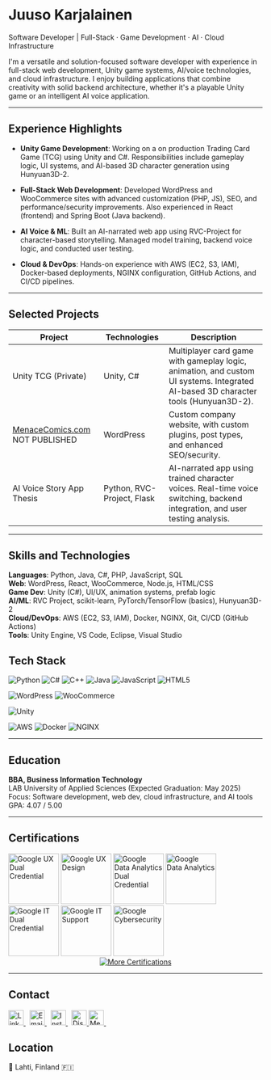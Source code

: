 # Juuso Karjalainen
Software Developer | Full-Stack · Game Development · AI · Cloud Infrastructure

I'm a versatile and solution-focused software developer with experience in full-stack web development, Unity game systems, AI/voice technologies, and cloud infrastructure. I enjoy building applications that combine creativity with solid backend architecture, whether it's a playable Unity game or an intelligent AI voice application.

---

## Experience Highlights

- **Unity Game Development**: Working on a on production Trading Card Game (TCG) using Unity and C#. Responsibilities include gameplay logic, UI systems, and AI-based 3D character generation using Hunyuan3D-2.

- **Full-Stack Web Development**: Developed WordPress and WooCommerce sites with advanced customization (PHP, JS), SEO, and performance/security improvements. Also experienced in React (frontend) and Spring Boot (Java backend).

- **AI Voice & ML**: Built an AI-narrated web app using RVC-Project for character-based storytelling. Managed model training, backend voice logic, and conducted user testing.

- **Cloud & DevOps**: Hands-on experience with AWS (EC2, S3, IAM), Docker-based deployments, NGINX configuration, GitHub Actions, and CI/CD pipelines.

---

## Selected Projects

| Project | Technologies | Description |
|---------|--------------|-------------|
| Unity TCG (Private) | Unity, C# | Multiplayer card game with gameplay logic, animation, and custom UI systems. Integrated AI-based 3D character tools (Hunyuan3D-2). |
| [MenaceComics.com](https://www.menacecomics.com) NOT PUBLISHED | WordPress | Custom company website, with custom plugins, post types, and enhanced SEO/security. |
| AI Voice Story App Thesis | Python, RVC-Project, Flask | AI-narrated app using trained character voices. Real-time voice switching, backend integration, and user testing analysis. |

---

## Skills and Technologies

**Languages**: Python, Java, C#, PHP, JavaScript, SQL  
**Web**: WordPress, React, WooCommerce, Node.js, HTML/CSS  
**Game Dev**: Unity (C#), UI/UX, animation systems, prefab logic  
**AI/ML**: RVC Project, scikit-learn, PyTorch/TensorFlow (basics), Hunyuan3D-2  
**Cloud/DevOps**: AWS (EC2, S3, IAM), Docker, NGINX, Git, CI/CD (GitHub Actions)  
**Tools**: Unity Engine, VS Code, Eclipse, Visual Studio  

## Tech Stack

<!-- Programming Languages -->
![Python](https://img.shields.io/badge/Python-3776AB?style=flat&logo=python&logoColor=white)
![C#](https://img.shields.io/badge/C%23-239120?style=flat&logo=c-sharp&logoColor=white)
![C++](https://img.shields.io/badge/C++-00599C?style=flat&logo=c%2b%2b&logoColor=white)
![Java](https://img.shields.io/badge/Java-007396?style=flat&logo=java&logoColor=white)
![JavaScript](https://img.shields.io/badge/JavaScript-F7DF1E?style=flat&logo=javascript&logoColor=black)
![HTML5](https://img.shields.io/badge/HTML5-E34F26?style=flat&logo=html5&logoColor=white)

<!-- Web Development / CMS -->
![WordPress](https://img.shields.io/badge/WordPress-21759B?style=flat&logo=wordpress&logoColor=white)
![WooCommerce](https://img.shields.io/badge/WooCommerce-96588A?style=flat&logo=woocommerce&logoColor=white)

<!-- Game Development -->
![Unity](https://img.shields.io/badge/Unity-100000?style=flat&logo=unity&logoColor=white)

<!-- Cloud & DevOps -->
![AWS](https://img.shields.io/badge/AWS-232F3E?style=flat&logo=amazon-aws&logoColor=white)
![Docker](https://img.shields.io/badge/Docker-2496ED?style=flat&logo=docker&logoColor=white)
![NGINX](https://img.shields.io/badge/NGINX-009639?style=flat&logo=nginx&logoColor=white)


---

## Education

**BBA, Business Information Technology**  
LAB University of Applied Sciences (Expected Graduation: May 2025)  
Focus: Software development, web dev, cloud infrastructure, and AI tools  
GPA: 4.07 / 5.00

---

## Certifications

<div align="left">
  <!-- UX Dual Badge + UX -->
  <img src="https://images.credly.com/size/340x340/images/7562bf68-c3a6-4d79-9154-00ee605b9492/UX.png" width="100" alt="Google UX Dual Credential" />
  <img src="https://images.credly.com/size/340x340/images/f4b9febb-69f6-46d8-8797-1e504ebfe0f8/GCC_badge_UX_1000x1000.png" width="100" alt="Google UX Design" />

  <!-- Data Dual Badge + Data Analytics -->
  <img src="https://images.credly.com/size/340x340/images/4fc3fbcd-87af-4eb9-8f82-8898377c4a94/Badge.png" width="100" alt="Google Data Analytics Dual Credential" />
  <img src="https://images.credly.com/size/340x340/images/d41de2b7-cbc2-47ec-bcf1-ebecbe83872f/GCC_badge_DA_1000x1000.png" width="100" alt="Google Data Analytics" />

  <!-- IT Dual Badge + IT Support -->
  <img src="https://images.credly.com/images/bc810022-a0e9-4390-b8ac-0a1f2e6be68f/IT.png" width="100" alt="Google IT Dual Credential" />
  <img src="https://images.credly.com/size/340x340/images/fb97a12f-c0f1-4f37-9b7d-4a830199fe84/GCC_badge_IT_Support_1000x1000.png" width="100" alt="Google IT Support" />

  <!-- Cybersecurity -->
  <img src="https://images.credly.com/size/340x340/images/0bf0f2da-a699-4c82-82e2-56dcf1f2e1c7/image.png" width="100" alt="Google Cybersecurity" />

  <br>
</div>


  <div align="center">
  <a href="https://www.linkedin.com/in/juuso-karjalainen-2a1172150/details/certifications/" target="_blank">
    <img src="https://img.shields.io/badge/More%20Certifications-F9A825?style=for-the-badge&logo=linkedin&logoColor=white" alt="More Certifications">
  </a>
</div>






---

## Contact

<p align="left">
  <!-- LinkedIn -->
  <a href="https://www.linkedin.com/in/juuso-karjalainen-2a1172150" target="_blank">
    <img src="https://upload.wikimedia.org/wikipedia/commons/thumb/8/81/LinkedIn_icon.svg/2048px-LinkedIn_icon.svg.png" alt="LinkedIn" width="30" />
  </a>
  &nbsp;

  <!-- Email -->
  <a href="mailto:juuso.karjalainen1997@gmail.com">
    <img src="https://upload.wikimedia.org/wikipedia/commons/4/4e/Mail_%28iOS%29.svg" alt="Email" width="30" />
  </a>
  &nbsp;

  <!-- Instagram -->
  <a href="https://www.instagram.com/juuso.karjalainen/" target="_blank">
    <img src="https://upload.wikimedia.org/wikipedia/commons/thumb/e/e7/Instagram_logo_2016.svg/2048px-Instagram_logo_2016.svg.png" alt="Instagram" width="30" />
  </a>
  &nbsp;

  <!-- Discord -->
  <a href="https://discord.com/users/387331693951844383" target="_blank">
    <img src="https://upload.wikimedia.org/wikipedia/fr/thumb/4/4f/Discord_Logo_sans_texte.svg/1818px-Discord_Logo_sans_texte.svg.png" alt="Discord" width="30" />
  </a>
  
  <!-- Menace Comics -->
  <a href="https://www.menacecomics.com/contact" target="_blank">
    <img src="https://media.licdn.com/dms/image/v2/D4D0BAQFQwZd7UBZceQ/company-logo_200_200/B4DZXaI0ssHkAM-/0/1743121504766/menace_comics_logo?e=1752710400&v=beta&t=lHJ2WTcNITdRwC3i5hMr-DYJd1iTiJvaNt3oJpvGoeE" alt="Menace Comics" width="30" />
  </a>
  &nbsp;
  
</p>

 
## Location 
<p>
📍 Lahti, Finland 🇫🇮
</p>






